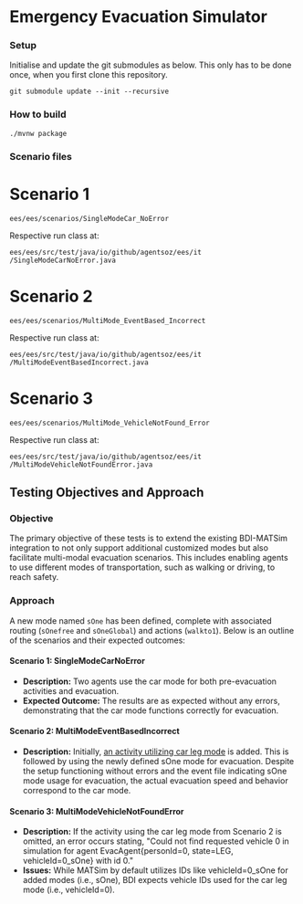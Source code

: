 # Emergency Evacuation Simulator

### Setup

Initialise and update the git submodules as below. This only has to be done once, when you first clone this repository.

```
git submodule update --init --recursive
```

### How to build

```
./mvnw package
```


### Scenario files 


# Scenario 1
```
ees/ees/scenarios/SingleModeCar_NoError
```
Respective run class at:
```
ees/ees/src/test/java/io/github/agentsoz/ees/it
/SingleModeCarNoError.java
```

# Scenario 2
```
ees/ees/scenarios/MultiMode_EventBased_Incorrect
```
Respective run class at:
```
ees/ees/src/test/java/io/github/agentsoz/ees/it
/MultiModeEventBasedIncorrect.java
```

# Scenario 3
```
ees/ees/scenarios/MultiMode_VehicleNotFound_Error
```
Respective run class at:
```
ees/ees/src/test/java/io/github/agentsoz/ees/it
/MultiModeVehicleNotFoundError.java
```


## Testing Objectives and Approach

### Objective
The primary objective of these tests is to extend the existing BDI-MATSim integration to not only support additional customized modes but also facilitate multi-modal evacuation scenarios. This includes enabling agents to use different modes of transportation, such as walking or driving, to reach safety.

### Approach
A new mode named `sOne` has been defined, complete with associated routing (`sOnefree` and `sOneGlobal`) and actions (`walkto1`). Below is an outline of the scenarios and their expected outcomes:

#### Scenario 1: SingleModeCarNoError
- **Description:** Two agents use the car mode for both pre-evacuation activities and evacuation.
- **Expected Outcome:** The results are as expected without any errors, demonstrating that the car mode functions correctly for evacuation.

#### Scenario 2: MultiModeEventBasedIncorrect
- **Description:** Initially, [an activity utilizing car leg mode](https://github.com/c2impress/ees/blob/00df55347e30522ade7a35a0caf975c8ccc908e0/ees/scenarios/MultiMode_EventBased_Incorrect/Egaleo_Population_epsg2100.xml#L35C1-L36C25) is added. This is followed by using the newly defined sOne mode for evacuation. Despite the setup functioning without errors and the event file indicating sOne mode usage for evacuation, the actual evacuation speed and behavior correspond to the car mode.


#### Scenario 3: MultiModeVehicleNotFoundError
- **Description:** If the activity using the car leg mode from Scenario 2 is omitted, an error occurs stating, "Could not find requested vehicle 0 in simulation for agent EvacAgent{personId=0, state=LEG, vehicleId=0_sOne} with id 0."
- **Issues:** While MATSim by default utilizes IDs like vehicleId=0_sOne for added modes (i.e., sOne), BDI expects vehicle IDs used for the car leg mode (i.e., vehicleId=0).





